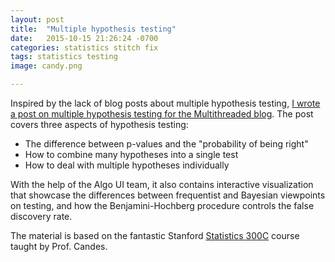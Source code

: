 ```yaml
---
layout: post
title:  "Multiple hypothesis testing"
date:   2015-10-15 21:26:24 -0700
categories: statistics stitch fix
tags: statistics testing
image: candy.png

---
```


Inspired by the lack of blog posts about multiple hypothesis testing, [I wrote a post on multiple hypothesis testing for the Multithreaded blog](https://multithreaded.stitchfix.com/blog/2015/10/15/multiple-hypothesis-testing/).
The post covers three aspects of hypothesis testing:

- The difference between p-values and the "probability of being right"
- How to combine many hypotheses into a single test
- How to deal with multiple hypotheses individually

With the help of the Algo UI team, it also contains interactive visualization that showcase the differences between frequentist and Bayesian viewpoints on testing, and how the Benjamini-Hochberg procedure controls the false discovery rate.

The material is based on the fantastic Stanford [Statistics 300C](https://statweb.stanford.edu/~candes/teaching/stats300c/) course taught by Prof. Candes.
